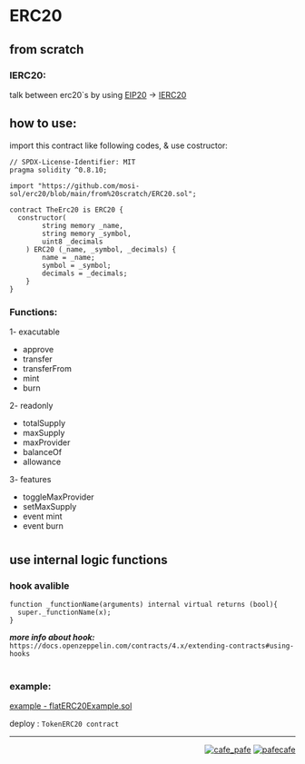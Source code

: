 # ERC20 
## from scratch

### IERC20:
talk between erc20`s by using [EIP20](https://eips.ethereum.org/EIPS/eip-20) -> [IERC20](https://github.com/mosi-sol/erc20/blob/main/IERC20.sol)

## how to use:
import this contract like following codes, & use costructor:
```
// SPDX-License-Identifier: MIT
pragma solidity ^0.8.10;

import "https://github.com/mosi-sol/erc20/blob/main/from%20scratch/ERC20.sol";

contract TheErc20 is ERC20 {
  constructor(
        string memory _name,
        string memory _symbol,
        uint8 _decimals
    ) ERC20 (_name, _symbol, _decimals) {
        name = _name;
        symbol = _symbol;
        decimals = _decimals;
    }
}
```

### Functions:

1- exacutable
- approve
- transfer
- transferFrom
- mint
- burn

2- readonly
- totalSupply
- maxSupply
- maxProvider
- balanceOf
- allowance

3- features
- toggleMaxProvider
- setMaxSupply
- event mint
- event burn

#

## use internal logic functions

### hook avalible
```
function _functionName(arguments) internal virtual returns (bool){
  super._functionName(x);
}
```
***more info about hook:*** ` https://docs.openzeppelin.com/contracts/4.x/extending-contracts#using-hooks `

#

### example:
[example - flatERC20Example.sol](https://github.com/mosi-sol/erc20/blob/main/from%20scratch/flatERC20Example.sol)

deploy : ` TokenERC20 contract `

---
<p align="right"> 
  <a href="https://github.com/mosi-sol/erc20/blob/main/from%20scratch/ERC20.sol" target="blank">
  <img src="https://img.shields.io/badge/from%20scratch-ERC20-blue?style=flat" alt="cafe_pafe" /></a> 
  <a href="https://github.com/mosi-sol/erc20" target="blank">
  <img src="https://img.shields.io/github/license/mosi-sol/erc20" alt="pafecafe" /></a> 
</p>
